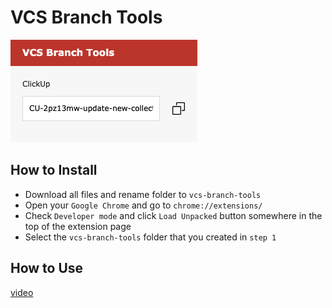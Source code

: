 # VCS Branch Tools
![preview](https://raw.githubusercontent.com/ryanvincere/vcs-branch-tools/master/vcs.png)

## How to Install
- Download all files and rename folder to `vcs-branch-tools`
- Open your `Google Chrome` and go to `chrome://extensions/`
- Check `Developer mode` and click `Load Unpacked` button somewhere in the top of the extension page
- Select the `vcs-branch-tools` folder that you created in `step 1`

## How to Use
[video](https://youtube.com/watch?v=gQtBq71QJOE)
